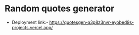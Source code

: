 # Random quotes generator

- Deployment link:- https://quotesgen-a3p8z3nvr-eyobed9s-projects.vercel.app/
